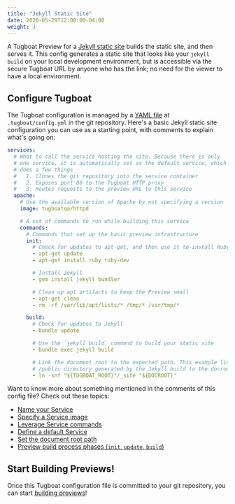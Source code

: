 ```yaml
---
title: "Jekyll Static Site"
date: 2020-05-29T12:00:00-04:00
weight: 3
---
```


A Tugboat Preview for a [Jekyll static site](https://jekyllrb.com/) builds the static site, and then serves it. This
config generates a static site that looks like your `jekyll build` on your local development environment, but is
accessible via the secure Tugboat URL by anyone who has the link; no need for the viewer to have a local environment.

## Configure Tugboat

The Tugboat configuration is managed by a [YAML file](/setting-up-tugboat/create-a-tugboat-config-file/) at
`.tugboat/config.yml` in the git repository. Here's a basic Jekyll static site configuration you can use as a starting
point, with comments to explain what's going on:

```yaml
services:
  # What to call the service hosting the site. Because there is only
  # one service, it is automatically set as the default service, which
  # does a few things
  #   1. Clones the git repository into the service container
  #   2. Exposes port 80 to the Tugboat HTTP proxy
  #   3. Routes requests to the preview URL to this service
  apache:
    # Use the available version of Apache by not specifying a version
    image: tugboatqa/httpd

    # A set of commands to run while building this service
    commands:
      # Commands that set up the basic preview infrastructure
      init:
        # Check for updates to apt-get, and then use it to install Ruby
        - apt-get update
        - apt-get install ruby ruby-dev

        # Install Jekyll
        - gem install jekyll bundler

        # Clean up apt artifacts to keep the Preview small
        - apt-get clean
        - rm -rf /var/lib/apt/lists/* /tmp/* /var/tmp/*

      build:
        # Check for updates to Jekyll
        - bundle update

        # Use the `jekyll build` command to build your static site
        - bundle exec jekyll build

        # Link the document root to the expected path. This example links the
        # /public directory generated by the Jekyll build to the docroot
        - ln -snf "${TUGBOAT_ROOT}"/_site "${DOCROOT}"
```

Want to know more about something mentioned in the comments of this config file? Check out these topics:

- [Name your Service](/setting-up-services/how-to-set-up-services/name-your-service/)
- [Specify a Service image](/setting-up-services/how-to-set-up-services/specify-a-service-image/)
- [Leverage Service commands](/setting-up-services/how-to-set-up-services/leverage-service-commands/)
- [Define a default Service](/setting-up-services/how-to-set-up-services/define-a-default-service/)
- [Set the document root path](/setting-up-services/how-to-set-up-services/set-the-document-root-path/)
- [Preview build process phases (`init`, `update`, `build`)](/building-a-preview/preview-deep-dive/how-previews-work/#the-build-process-explained)

## Start Building Previews!

Once this Tugboat configuration file is committed to your git repository, you can start
[building previews](/building-a-preview/administer-previews/build-previews/)!
